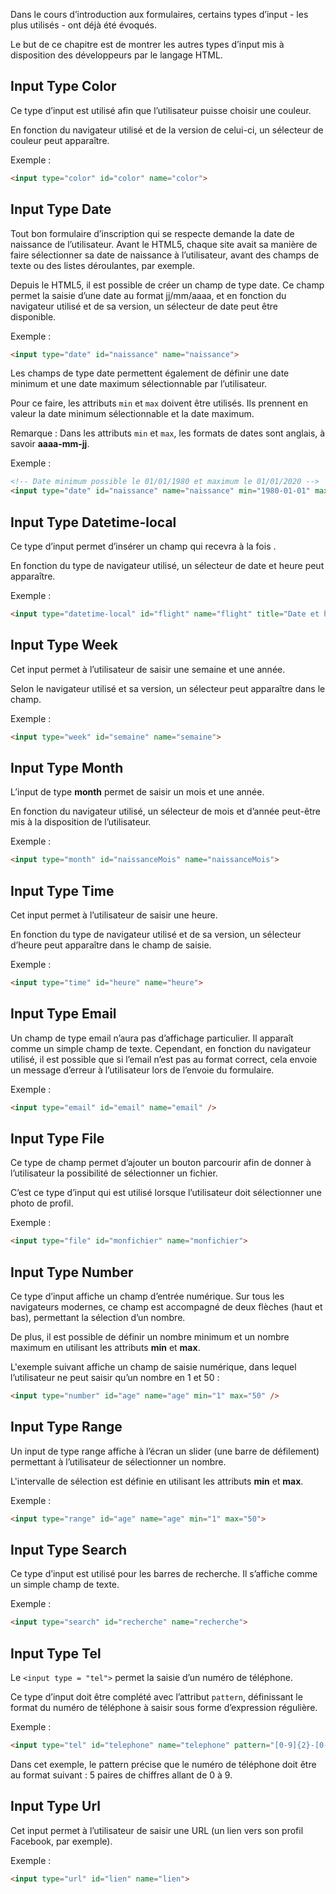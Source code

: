 Dans le cours d’introduction aux formulaires, certains types d’input - les plus utilisés - ont déjà été évoqués. 

Le but de ce chapitre est de montrer les autres types d’input mis à disposition des développeurs par le langage HTML.

## Input Type Color

Ce type d’input est utilisé afin que l’utilisateur puisse choisir une couleur.

En fonction du navigateur utilisé et de la version de celui-ci, un sélecteur de couleur peut apparaître.

Exemple :

```html
<input type="color" id="color" name="color">
```

## Input Type Date

Tout bon formulaire d’inscription qui se respecte demande la date de naissance de l’utilisateur. Avant le HTML5, chaque site avait sa manière de faire sélectionner sa date de naissance à l’utilisateur, avant des champs de texte ou des listes déroulantes, par exemple. 

Depuis le HTML5, il est possible de créer un champ de type date. Ce champ permet la saisie d’une date au format jj/mm/aaaa, et en fonction du navigateur utilisé et de sa version, un sélecteur de date peut être disponible.

Exemple :

```html
<input type="date" id="naissance" name="naissance">
```

Les champs de type date permettent également de définir une date minimum et une date maximum sélectionnable par l’utilisateur. 

Pour ce faire, les attributs ```min``` et ```max``` doivent être utilisés. Ils prennent en valeur la date minimum sélectionnable et la date maximum. 

Remarque : Dans les attributs ```min``` et ```max```, les formats de dates sont anglais, à savoir **aaaa-mm-jj**.

Exemple :

```html
<!-- Date minimum possible le 01/01/1980 et maximum le 01/01/2020 -->
<input type="date" id="naissance" name="naissance" min="1980-01-01" max="2020-01-01">
```

## Input Type Datetime-local

Ce type d’input permet d’insérer un champ qui recevra à la fois  . 

En fonction du type de navigateur utilisé, un sélecteur de date et heure peut apparaître.

Exemple :

```html
<input type="datetime-local" id="flight" name="flight" title="Date et heure de votre vol" />
```

## Input Type Week

Cet input permet à l’utilisateur de saisir une semaine et une année. 

Selon le navigateur utilisé et sa version, un sélecteur peut apparaître dans le champ. 

Exemple :

```html
<input type="week" id="semaine" name="semaine">
```

## Input Type Month

L’input de type **month** permet de saisir un mois et une année. 

En fonction du navigateur utilisé, un sélecteur de mois et d’année peut-être mis à la disposition de l’utilisateur.

Exemple :

```html
<input type="month" id="naissanceMois" name="naissanceMois">
```

## Input Type Time

Cet input permet à l’utilisateur de saisir une heure. 

En fonction du type de navigateur utilisé et de sa version, un sélecteur d’heure peut apparaître dans le champ de saisie.

Exemple :

```html
<input type="time" id="heure" name="heure">
```

## Input Type Email

Un champ de type email n’aura pas d’affichage particulier. Il apparaît comme un simple champ de texte. Cependant, en fonction du navigateur utilisé, il est possible que si l’email n’est pas au format correct, cela envoie un message d’erreur à l’utilisateur lors de l’envoie du formulaire. 

Exemple :

```html
<input type="email" id="email" name="email" />
```

## Input Type File

Ce type de champ permet d’ajouter un bouton parcourir afin de donner à l’utilisateur la possibilité de sélectionner un fichier. 

C’est ce type d’input qui est utilisé lorsque l’utilisateur doit sélectionner une photo de profil.

Exemple :

```html
<input type="file" id="monfichier" name="monfichier">
```

## Input Type Number

Ce type d’input affiche un champ d’entrée numérique. Sur tous les navigateurs modernes, ce champ est accompagné de deux flèches (haut et bas), permettant la sélection d’un nombre.

De plus, il est possible de définir un nombre minimum et un nombre maximum en utilisant les attributs **min** et **max**. 


L'exemple suivant affiche un champ de saisie numérique, dans lequel l’utilisateur ne peut saisir qu’un nombre en 1 et 50 :

```html
<input type="number" id="age" name="age" min="1" max="50" />
```

## Input Type Range

Un input de type range affiche à l’écran un slider (une barre de défilement) permettant à l’utilisateur de sélectionner un nombre. 

L'intervalle de sélection est définie en utilisant les attributs **min** et **max**. 

Exemple :

```html
<input type="range" id="age" name="age" min="1" max="50">
```

## Input Type Search

Ce type d’input est utilisé pour les barres de recherche. Il s’affiche comme un simple champ de texte. 

Exemple :

```html
<input type="search" id="recherche" name="recherche">
```

## Input Type Tel

Le ```<input type = "tel">``` permet la saisie d’un numéro de téléphone. 

Ce type d’input doit être complété avec l’attribut ```pattern```, définissant le format du numéro de téléphone à saisir sous forme d’expression régulière.

Exemple :

```html
<input type="tel" id="telephone" name="telephone" pattern="[0-9]{2}-[0-9]{2}-[0-9]{2}-[0-9]{2}-[0-9]{2}">
```

Dans cet exemple, le pattern précise que le numéro de téléphone doit être au format suivant : 5 paires de chiffres allant de 0 à 9.

## Input Type Url

Cet input permet à l’utilisateur de saisir une URL (un lien vers son profil Facebook, par exemple).

Exemple :

```html
<input type="url" id="lien" name="lien">
```